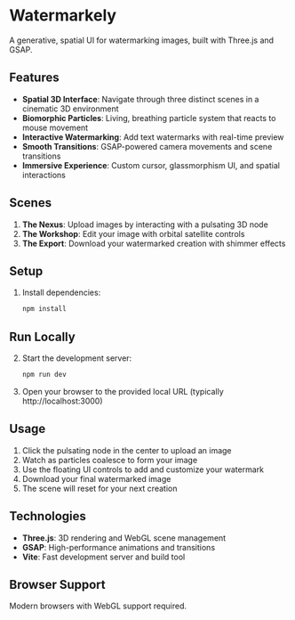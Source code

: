 # Watermarkely

A generative, spatial UI for watermarking images, built with Three.js and GSAP.

## Features

- **Spatial 3D Interface**: Navigate through three distinct scenes in a cinematic 3D environment
- **Biomorphic Particles**: Living, breathing particle system that reacts to mouse movement
- **Interactive Watermarking**: Add text watermarks with real-time preview
- **Smooth Transitions**: GSAP-powered camera movements and scene transitions
- **Immersive Experience**: Custom cursor, glassmorphism UI, and spatial interactions

## Scenes

1. **The Nexus**: Upload images by interacting with a pulsating 3D node
2. **The Workshop**: Edit your image with orbital satellite controls
3. **The Export**: Download your watermarked creation with shimmer effects

## Setup

1. Install dependencies:
   ```bash
   npm install
   ```

## Run Locally

2. Start the development server:
   ```bash
   npm run dev
   ```

3. Open your browser to the provided local URL (typically http://localhost:3000)

## Usage

1. Click the pulsating node in the center to upload an image
2. Watch as particles coalesce to form your image
3. Use the floating UI controls to add and customize your watermark
4. Download your final watermarked image
5. The scene will reset for your next creation

## Technologies

- **Three.js**: 3D rendering and WebGL scene management
- **GSAP**: High-performance animations and transitions
- **Vite**: Fast development server and build tool

## Browser Support

Modern browsers with WebGL support required.
